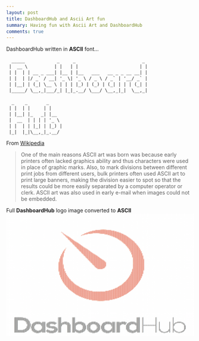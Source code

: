 ```yaml
---
layout: post
title: DashboardHub and Ascii Art fun
summary: Having fun with Ascii Art and DashboardHub
comments: true
---
```


DashboardHub written in **ASCII** font...

```
  _____            _     _                         _
 |  __ \          | |   | |                       | |
 | |  | | __ _ ___| |__ | |__   ___   __ _ _ __ __| |
 | |  | |/ _` / __| '_ \| '_ \ / _ \ / _` | '__/ _` |
 | |__| | (_| \__ \ | | | |_) | (_) | (_| | | | (_| |
 |_____/ \__,_|___/_| |_|_.__/ \___/ \__,_|_|  \__,_|

  _    _       _
 | |  | |     | |
 | |__| |_   _| |__
 |  __  | | | | '_ \
 | |  | | |_| | |_) |
 |_|  |_|\__,_|_.__/

```

From [Wikipedia](http://en.wikipedia.org/wiki/ASCII_art)
> One of the main reasons ASCII art was born was because early printers often lacked graphics ability and thus characters were used in place of graphic marks. Also, to mark divisions between different print jobs from different users, bulk printers often used ASCII art to print large banners, making the division easier to spot so that the results could be more easily separated by a computer operator or clerk. ASCII art was also used in early e-mail when images could not be embedded.

Full **DashboardHub** logo image converted to **ASCII**
![](/assets/2015-05-28-dashboard-hub-ascii-art-fun/dashboardhub-ascii.png)
